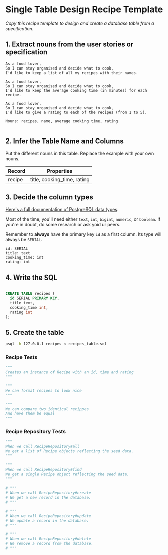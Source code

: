 # Single Table Design Recipe Template

_Copy this recipe template to design and create a database table from a specification._

## 1. Extract nouns from the user stories or specification

```
As a food lover,
So I can stay organised and decide what to cook,
I'd like to keep a list of all my recipes with their names.

As a food lover,
So I can stay organised and decide what to cook,
I'd like to keep the average cooking time (in minutes) for each recipe.

As a food lover,
So I can stay organised and decide what to cook,
I'd like to give a rating to each of the recipes (from 1 to 5).
```

```
Nouns: recipes, name, average cooking time, rating


```

## 2. Infer the Table Name and Columns

Put the different nouns in this table. Replace the example with your own nouns.

| Record | Properties                  |
| ------ | --------------------------- |
| recipe | title, cooking_time, rating |

## 3. Decide the column types

[Here's a full documentation of PostgreSQL data types](https://www.postgresql.org/docs/current/datatype.html).

Most of the time, you'll need either `text`, `int`, `bigint`, `numeric`, or `boolean`. If you're in doubt, do some research or ask yoid ur peers.

Remember to **always** have the primary key `id` as a first column. Its type will always be `SERIAL`.

```
id: SERIAL
title: text
cooking_time: int
rating: int
```

## 4. Write the SQL

```sql

CREATE TABLE recipes (
  id SERIAL PRIMARY KEY,
  title text,
  cooking_time int,
  rating int
);

```

## 5. Create the table

```bash
psql -h 127.0.0.1 recipes < recipes_table.sql
```

### Recipe Tests

```python
"""
Creates an instance of Recipe with an id, time and rating
"""

"""
We can format recipes to look nice
"""

"""
We can compare two identical recippes
And have them be equal
"""
```

### Recipe Repository Tests

```python
"""
When we call RecipeRepository#all
We get a list of Recipe objects reflecting the seed data.
"""

"""
When we call RecipeRepository#find
We get a single Recipe object reflecting the seed data.
"""

# """
# When we call RecipeRepository#create
# We get a new record in the database.
# """

# """
# When we call RecipeRepository#update
# We update a record in the database.
# """

# """
# When we call RecipeRepository#delete
# We remove a record from the database.
# """
```
